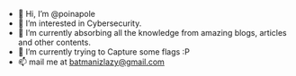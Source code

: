 - 👋 Hi, I’m @poinapole
- 👀 I’m interested in Cybersecurity.
- 🌱 I’m currently absorbing all the knowledge from amazing blogs, articles and other contents.
- 🚩 I’m currently trying to Capture some flags :P
- 📫 mail me at batmanizlazy@gmail.com 
